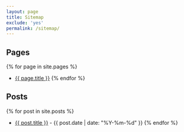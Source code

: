 ```yaml
---
layout: page
title: Sitemap
exclude: 'yes'
permalink: /sitemap/
---
```


 
## Pages
 
  {% for page in site.pages %}
   * <a href="{{ site.url }}{{ page.url }}">{{ page.title }}</a>
   {% endfor %} 
   
## Posts

 {% for post in site.posts %}
 * <a href="{{ site.url }}{{ post.url }}">{{ post.title }}</a> - {{ post.date | date: "%Y-%m-%d" }}
 {% endfor %}
 
   
   